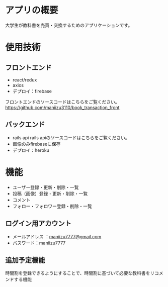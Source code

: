 # アプリの概要
大学生が教科書を売買・交換するためのアプリケーションです。

# 使用技術
## フロントエンド
- react/redux
- axios
- デプロイ：firebase

フロントエンドのソースコードはこちらをご覧ください。
https://github.com/maniizu3110/book_transaction_front

## バックエンド
- rails api
rails apiのソースコードはこちらをご覧ください。
- 画像のみfirebaseに保存
- デプロイ：heroku

# 機能
* ユーザー登録・更新・削除・一覧
* 投稿（画像）登録・更新・削除・一覧
* コメント
* フォロー・フォロワー登録・削除・一覧

## ログイン用アカウント
* メールアドレス ：maniizu7777@gmail.com
* パスワード：maniizu7777

## 追加予定機能

時間割を登録できるようにすることで、時間割に基づいて必要な教科書をリコメンドする機能

